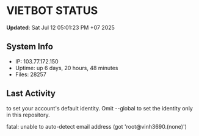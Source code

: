 # VIETBOT STATUS
**Updated**: Sat Jul 12 05:01:23 PM +07 2025

## System Info
- IP: 103.77.172.150
- Uptime: up 6 days, 20 hours, 48 minutes
- Files: 28257

## Last Activity

to set your account's default identity.
Omit --global to set the identity only in this repository.

fatal: unable to auto-detect email address (got 'root@vinh3690.(none)')
